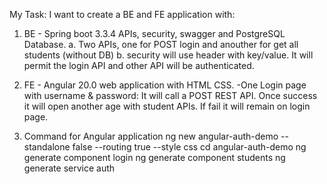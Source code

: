 My Task: I want to create a BE and FE application with:
1. BE - Spring boot 3.3.4 APIs, security, swagger and PostgreSQL Database.
   a. Two APIs, one for POST login and anouther for get all students (without DB)
   b. security will use header with key/value. It will permit the login API and other API will be authenticated.
2. FE - Angular 20.0 web application with HTML CSS.
   -One Login page with username & password: It will call a POST REST API. 
    Once success it will open another age with student APIs. If fail it will remain on login page.


3. Command for Angular application
  ng new angular-auth-demo --standalone false --routing true --style css
  cd angular-auth-demo
  ng generate component login
  ng generate component students
  ng generate service auth
